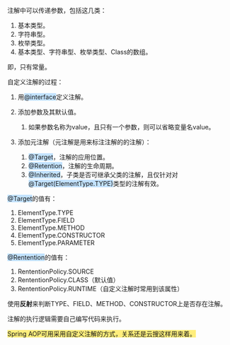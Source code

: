 注解中可以传递参数，包括这几类：

1. 基本类型。
2. 字符串型。
3. 枚举类型。
4. 基本类型、字符串型、枚举类型、Class的数组。

即，只有常量。



自定义注解的过程：

1. 用<span style=background:#c2e2ff>@interface</span>定义注解。

2. 添加参数及其默认值。

   1. 如果参数名称为value，且只有一个参数，则可以省略变量名value。

3. 添加元注解（元注解是用来标注注解的的注解）：

   1. <span style=background:#c2e2ff>@Target</span>，注解的应用位置。
   2. <span style=background:#c2e2ff>@Retention</span>，注解的生命周期。
   3. <span style=background:#c2e2ff>@Inherited</span>，子类是否可继承父类的注解，且仅针对对<span style=background:#c2e2ff>@Target(ElementType.TYPE)</span>类型的注解有效。

<span style=background:#c2e2ff>@Target</span>的值有：

1. ElementType.TYPE
2. ElementType.FIELD
3. ElementType.METHOD
4. ElementType.CONSTRUCTOR
5. ElementType.PARAMETER

<span style=background:#c2e2ff>@Rentention</span>的值有：

1. RententionPolicy.SOURCE
2. RententionPolicy.CLASS（默认值）
3. RententionPolicy.RUNTIME（自定义注解时常用到该属性）



使用**反射**来判断TYPE、FIELD、METHOD、CONSTRUCTOR上是否存在注解。

注解的执行逻辑需要自己编写代码来执行。



<span style=background:#ffee7c>Spring AOP可用采用自定义注解的方式，关系还是云搜这样用来着。</span>